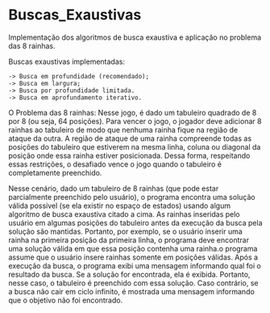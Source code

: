 # Buscas_Exaustivas
Implementação dos algoritmos de busca exaustiva e aplicação no problema das 8 rainhas.

Buscas exaustivas implementadas:

	-> Busca em profundidade (recomendado);
	-> Busca em largura;
	-> Busca por profundidade limitada.
	-> Busca em aprofundamento iterativo.

O Problema das 8 rainhas:
 Nesse jogo, é dado um tabuleiro quadrado de 8 por 8 (ou seja, 64 posições).
 Para vencer o jogo, o jogador deve adicionar 8 rainhas ao tabuleiro de modo que nenhuma rainha
fique na região de ataque da outra. A região de ataque de uma rainha compreende todas as posições
do tabuleiro que estiverem na mesma linha, coluna ou diagonal da posição onde essa rainha estiver
posicionada.
Dessa forma, respeitando essas restrições, o desafiado vence o jogo quando o tabuleiro é
completamente preenchido.

Nesse cenário, dado um tabuleiro de 8 rainhas (que pode estar parcialmente preenchido pelo usuário),
o programa encontra uma solução válida possível (se ela existir no espaço de estados) usando
algum algoritmo de busca exaustiva citado a cima. As rainhas inseridas pelo usuário em algumas
posições do tabuleiro antes da execução da busca pela solução são mantidas. Portanto, por exemplo,
se o usuário inserir uma rainha na primeira posição da primeira linha, o programa deve encontrar
uma solução válida em que essa posição contenha uma rainha.o programa assume que o usuário insere
rainhas somente em posições válidas.
Após a execução da busca, o programa exibi uma mensagem informando qual foi o
resultado da busca. Se a solução for encontrada, ela é exibida. Portanto, nesse caso, o
tabuleiro é preenchido com essa solução. Caso contrário, se a busca não cair em ciclo
infinito, é mostrada uma mensagem informando que o objetivo não foi encontrado.
